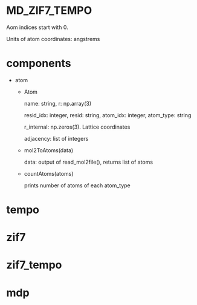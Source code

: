 # MD_ZIF7_TEMPO

Aom indices start with 0.

Units of atom coordinates: angstrems

# components

- atom
  - Atom

    name: string, r: np.array(3)
    
    resid_idx: integer, resid: string, atom_idx: integer, atom_type: string

    r_internal: np.zeros(3). Lattice coordinates

    adjacency: list of integers
    
  - mol2ToAtoms(data)
 
    data: output of read_mol2file(), returns list of atoms

  - countAtoms(atoms)
 
    prints number of atoms of each atom_type

# tempo

# zif7

# zif7_tempo

# mdp
